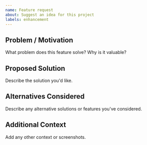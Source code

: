 ```yaml
---
name: Feature request
about: Suggest an idea for this project
labels: enhancement
---
```


## Problem / Motivation

What problem does this feature solve? Why is it valuable?

## Proposed Solution

Describe the solution you'd like.

## Alternatives Considered

Describe any alternative solutions or features you've considered.

## Additional Context

Add any other context or screenshots.
